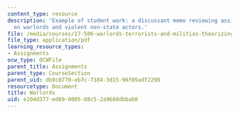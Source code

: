 ```yaml
---
content_type: resource
description: 'Example of student work: a discussant memo reviewing assigned readings
  on warlords and violent non-state actors.'
file: /media/courses/17-586-warlords-terrorists-and-militias-theorizing-on-violent-non-state-actors-spring-2009/e204d377ed89000588c52a9680dbbab0_MIT17_586s09_assn02.pdf
file_type: application/pdf
learning_resource_types:
- Assignments
ocw_type: OCWFile
parent_title: Assignments
parent_type: CourseSection
parent_uid: db0c0770-eb7c-7384-3d15-96f05adf2298
resourcetype: Document
title: Warlords
uid: e204d377-ed89-0005-88c5-2a9680dbbab0
---
```

